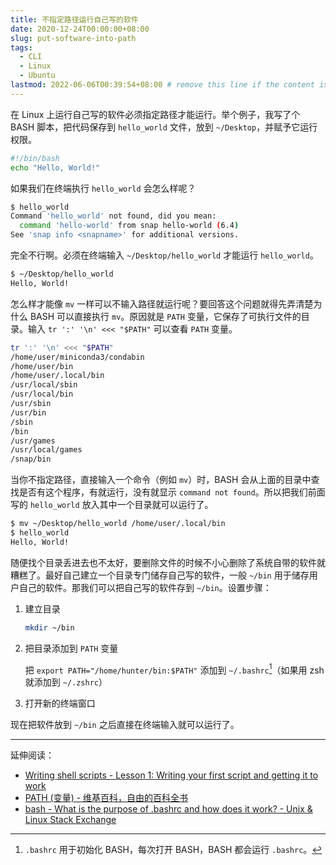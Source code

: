 ```yaml
---
title: 不指定路径运行自己写的软件
date: 2020-12-24T00:00:00+08:00
slug: put-software-into-path
tags:
  - CLI
  - Linux
  - Ubuntu
lastmod: 2022-06-06T00:39:54+08:00 # remove this line if the content is actually changed
---
```


在 Linux 上运行自己写的软件必须指定路径才能运行。举个例子，我写了个 BASH 脚本，把代码保存到 `hello_world` 文件，放到 `~/Desktop`，并赋予它运行权限。

```bash
#!/bin/bash
echo "Hello, World!"
```

如果我们在终端执行 `hello_world` 会怎么样呢？

```bash
$ hello_world
Command 'hello_world' not found, did you mean:
  command 'hello-world' from snap hello-world (6.4)
See 'snap info <snapname>' for additional versions.
```

完全不行啊。必须在终端输入 `~/Desktop/hello_world` 才能运行 `hello_world`。

```bash
$ ~/Desktop/hello_world
Hello, World!
```

怎么样才能像 `mv` 一样可以不输入路径就运行呢？要回答这个问题就得先弄清楚为什么 BASH 可以直接执行 `mv`。原因就是 `PATH` 变量，它保存了可执行文件的目录。输入 `tr ':' '\n' <<< "$PATH"` 可以查看 `PATH` 变量。

```bash
tr ':' '\n' <<< "$PATH"
/home/user/miniconda3/condabin
/home/user/bin
/home/user/.local/bin
/usr/local/sbin
/usr/local/bin
/usr/sbin
/usr/bin
/sbin
/bin
/usr/games
/usr/local/games
/snap/bin
```

当你不指定路径，直接输入一个命令（例如 `mv`）时，BASH 会从上面的目录中查找是否有这个程序，有就运行，没有就显示 `command not found`。所以把我们前面写的 `hello_world` 放入其中一个目录就可以运行了。

```bash
$ mv ~/Desktop/hello_world /home/user/.local/bin
$ hello_world
Hello, World!
```

随便找个目录丢进去也不太好，要删除文件的时候不小心删除了系统自带的软件就糟糕了。最好自己建立一个目录专门储存自己写的软件，一般 `~/bin` 用于储存用户自己的软件。那我们可以把自己写的软件存到 `~/bin`。设置步骤：

1. 建立目录

    ```bash
    mkdir ~/bin
    ```

1. 把目录添加到 `PATH` 变量

    把 `export PATH="/home/hunter/bin:$PATH"` 添加到 `~/.bashrc`[^rc]（如果用 zsh 就添加到 `~/.zshrc`）

1. 打开新的终端窗口

现在把软件放到 `~/bin` 之后直接在终端输入就可以运行了。

[^rc]: `.bashrc` 用于初始化 BASH，每次打开 BASH，BASH 都会运行 `.bashrc`。

---

延伸阅读：

- [Writing shell scripts - Lesson 1: Writing your first script and getting it to work](http://linuxcommand.org/lc3_wss0010.php)
- [PATH (变量) - 维基百科，自由的百科全书](https://zh.wikipedia.org/wiki/PATH_(%E5%8F%98%E9%87%8F))
- [bash - What is the purpose of .bashrc and how does it work? - Unix & Linux Stack Exchange](https://unix.stackexchange.com/questions/129143/what-is-the-purpose-of-bashrc-and-how-does-it-work)
